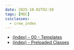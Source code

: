```yaml
---
date: 2025-10-02T02:58
tags: [MOC]
cssclasses:
  - crow_index
---
```


- [(index) - 00 - Templates](00%20-%20Maps%20of%20Content/(index)%20-%2000%20-%20Templates.md)
- [(index) - Preloaded Classes](00%20-%20Maps%20of%20Content/(index)%20-%20Preloaded%20Classes.md)

